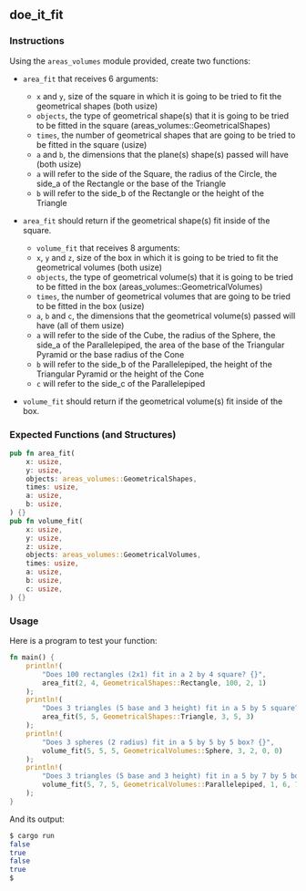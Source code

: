 ## doe_it_fit

### Instructions

Using the `areas_volumes` module provided, create two functions:

- `area_fit` that receives 6 arguments:

  - `x` and `y`, size of the square in which it is going to be tried to fit the geometrical shapes (both usize)
  - `objects`, the type of geometrical shape(s) that it is going to be tried to be fitted in the square (areas_volumes::GeometricalShapes)
  - `times`, the number of geometrical shapes that are going to be tried to be fitted in the square (usize)
  - `a` and `b`, the dimensions that the plane(s) shape(s) passed will have (both usize)
  - `a` will refer to the side of the Square, the radius of the Circle, the side_a of the Rectangle or the base of the Triangle
  - `b` will refer to the side_b of the Rectangle or the height of the Triangle

- `area_fit` should return if the geometrical shape(s) fit inside of the square.
  - `volume_fit` that receives 8 arguments:
  - `x`, `y` and `z`, size of the box in which it is going to be tried to fit the geometrical volumes (both usize)
  - `objects`, the type of geometrical volume(s) that it is going to be tried to be fitted in the box (areas_volumes::GeometricalVolumes)
  - `times`, the number of geometrical volumes that are going to be tried to be fitted in the box (usize)
  - `a`, `b` and `c`, the dimensions that the geometrical volume(s) passed will have (all of them usize)
  - `a` will refer to the side of the Cube, the radius of the Sphere, the side_a of the Parallelepiped, the area of the base of the Triangular Pyramid or the base radius of the Cone
  - `b` will refer to the side_b of the Parallelepiped, the height of the Triangular Pyramid or the height of the Cone
  - `c` will refer to the side_c of the Parallelepiped
- `volume_fit` should return if the geometrical volume(s) fit inside of the box.

### Expected Functions (and Structures)

```rs
pub fn area_fit(
	x: usize,
	y: usize,
	objects: areas_volumes::GeometricalShapes,
	times: usize,
	a: usize,
	b: usize,
) {}
pub fn volume_fit(
	x: usize,
	y: usize,
	z: usize,
	objects: areas_volumes::GeometricalVolumes,
	times: usize,
	a: usize,
	b: usize,
	c: usize,
) {}
```

### Usage

Here is a program to test your function:

```rust
fn main() {
	println!(
		"Does 100 rectangles (2x1) fit in a 2 by 4 square? {}",
		area_fit(2, 4, GeometricalShapes::Rectangle, 100, 2, 1)
	);
	println!(
		"Does 3 triangles (5 base and 3 height) fit in a 5 by 5 square? {}",
		area_fit(5, 5, GeometricalShapes::Triangle, 3, 5, 3)
	);
	println!(
		"Does 3 spheres (2 radius) fit in a 5 by 5 by 5 box? {}",
		volume_fit(5, 5, 5, GeometricalVolumes::Sphere, 3, 2, 0, 0)
	);
	println!(
		"Does 3 triangles (5 base and 3 height) fit in a 5 by 7 by 5 box? {}",
		volume_fit(5, 7, 5, GeometricalVolumes::Parallelepiped, 1, 6, 7, 4)
	);
}
```

And its output:

```sh
$ cargo run
false
true
false
true
$
```
